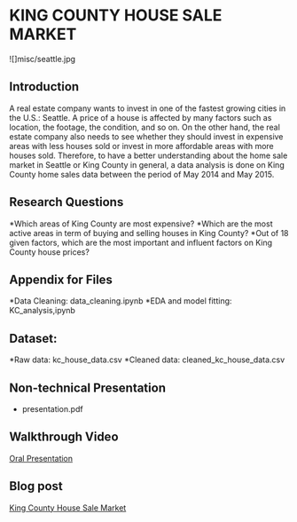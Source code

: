 # KING COUNTY HOUSE SALE MARKET

![]misc/seattle.jpg

## Introduction

A real estate company wants to invest in one of the fastest growing cities in the U.S.: Seattle. A price of a house is affected by many factors such as location, the footage, the condition, and so on. On the other hand, the real estate company also needs to see whether they should invest in expensive areas with less houses sold or invest in more affordable areas with more houses sold. Therefore, to have a better understanding about the home sale market in Seattle or King County in general, a data analysis is done on King County home sales data between the period of May 2014 and May 2015. 

## Research Questions
*Which areas of King County are most expensive?
*Which are the most active areas in term of buying and selling houses in King County?
*Out of 18 given factors, which are the most important and influent factors on King County house prices?

## Appendix for Files
*Data Cleaning: data_cleaning.ipynb
*EDA and model fitting: KC_analysis,ipynb

## Dataset:
*Raw data: kc_house_data.csv
*Cleaned data: cleaned_kc_house_data.csv

## Non-technical Presentation

* presentation.pdf

## Walkthrough Video

<a href=" ">Oral Presentation</a>

## Blog post

<a href=" ">King County House Sale Market</a>


